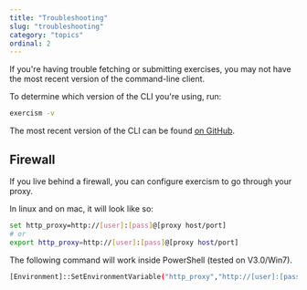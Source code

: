 ```yaml
---
title: "Troubleshooting"
slug: "troubleshooting"
category: "topics"
ordinal: 2
---
```


If you're having trouble fetching or submitting exercises, you may not have the most recent version of the command-line client.

To determine which version of the CLI you're using, run:

```bash
exercism -v
```

The most recent version of the CLI can be found [on GitHub](https://github.com/exercism/cli/releases/latest).

## Firewall

If you live behind a firewall, you can configure exercism to go through your proxy.

In linux and on mac, it will look like so:

```bash
set http_proxy=http://[user]:[pass]@[proxy host/port]
# or
export http_proxy=http://[user]:[pass]@[proxy host/port]
```

The following command will work inside PowerShell (tested on V3.0/Win7).

```bash
[Environment]::SetEnvironmentVariable("http_proxy","http://[user]:[pass]@[proxy]:[port]")
```
